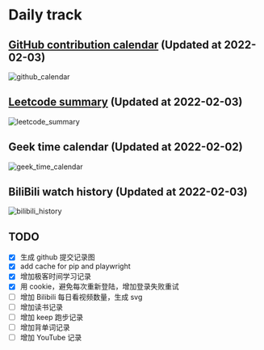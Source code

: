 # Daily track

## [GitHub contribution calendar](https://github.com/j178) (Updated at 2022-02-03)
![github_calendar](https://s2.loli.net/2022/02/03/VUkO4DEBsoIjcS9.png)

## [Leetcode summary](https://leetcode-cn.com/u/j178) (Updated at 2022-02-03)
![leetcode_summary](https://s2.loli.net/2022/02/03/bM8cBdIZ7olFqA9.png)

## Geek time calendar (Updated at 2022-02-02)
![geek_time_calendar](https://s2.loli.net/2022/02/02/fzxdhoqbYnD8cUt.png)

## BiliBili watch history (Updated at 2022-02-03)
![bilibili_history]()


## TODO
- [x] 生成 github 提交记录图
- [x] add cache for pip and playwright
- [x] 增加极客时间学习记录
- [x] 用 cookie，避免每次重新登陆，增加登录失败重试
- [ ] 增加 Bilibili 每日看视频数量，生成 svg
- [ ] 增加读书记录
- [ ] 增加 keep 跑步记录
- [ ] 增加背单词记录
- [ ] 增加 YouTube 记录
